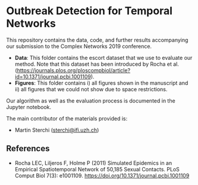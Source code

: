 # Outbreak Detection for Temporal Networks

This repository contains the data, code, and further results accompanying our submission to the Complex Networks 2019 conference.

* **Data**: This folder contains the escort dataset that we use to evaluate our method. Note that this dataset has been introduced by Rocha et al. (https://journals.plos.org/ploscompbiol/article?id=10.1371/journal.pcbi.1001109).
* **Figures**: This folder contains i) all figures shown in the manuscript and ii) all figures that we could not show due to space restrictions.

Our algorithm as well as the evaluation process is documented in the Jupyter notebook.

The main contributor of the materials provided is:
* Martin Sterchi (sterchi@ifi.uzh.ch)

## References
* Rocha LEC, Liljeros F, Holme P (2011) Simulated Epidemics in an Empirical Spatiotemporal Network of 50,185 Sexual Contacts. PLoS Comput Biol 7(3): e1001109. https://doi.org/10.1371/journal.pcbi.1001109